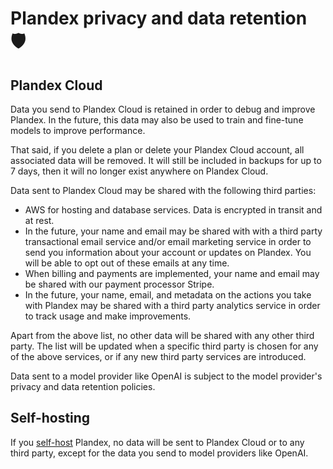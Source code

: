# Plandex privacy and data retention 🛡️

## Plandex Cloud

Data you send to Plandex Cloud is retained in order to debug and improve Plandex. In the future, this data may also be used to train and fine-tune models to improve performance.

That said, if you delete a plan or delete your Plandex Cloud account, all associated data will be removed. It will still be included in backups for up to 7 days, then it will no longer exist anywhere on Plandex Cloud.

Data sent to Plandex Cloud may be shared with the following third parties:

- AWS for hosting and database services. Data is encrypted in transit and at rest.
- In the future, your name and email may be shared with with a third party transactional email service and/or email marketing service in order to send you information about your account or updates on Plandex. You will be able to opt out of these emails at any time.
- When billing and payments are implemented, your name and email may be shared with our payment processor Stripe.
- In the future, your name, email, and metadata on the actions you take with Plandex may be shared with a third party analytics service in order to track usage and make improvements.

Apart from the above list, no other data will be shared with any other third party. The list will be updated when a specific third party is chosen for any of the above services, or if any new third party services are introduced.

Data sent to a model provider like OpenAI is subject to the model provider's privacy and data retention policies.

## Self-hosting

If you [self-host](HOSTING.md) Plandex, no data will be sent to Plandex Cloud or to any third party, except for the data you send to model providers like OpenAI.
